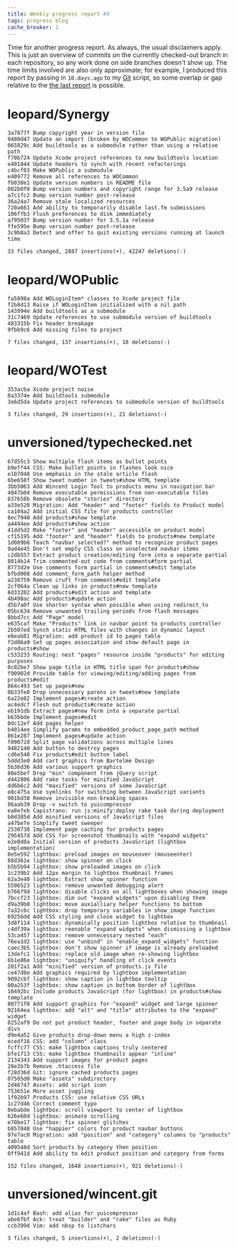 ```yaml
---
title: Weekly progress report #4
tags: progress blog
cache_breaker: 1
---
```


Time for another progress report. As always, the usual disclaimers apply. This is just an overview of commits on the currently checked-out branch in each repository, so any work done on side branches doesn't show up. The time limits involved are also only approximate; for example, I produced this report by passing in `10.days.ago` to my [Git](/wiki/Git) script, so some overlap or gap relative to the [the last report](/blog/weekly-progress-report-3) is possible.

# leopard/Synergy

    3a7877f Bump copyright year in version file
    9480d47 Update an import (broken by WOCommon to WOPublic migration)
    065829c Add buildtools as a submodule rather than using a relative path
    f70b724 Update Xcode project references to new buildtools location
    e401844 Update headers to synch with recent refactorings
    c4bcf03 Make WOPublic a submodule
    e409772 Remove all references to WOCommon
    fb038e1 Update version numbers in README file
    002b0f0 Bump version numbers and copyright range for 3.5a9 release
    a7c1fc2 Bump version number post-release
    36a24a7 Remove stale localized resources
    720a661 Add ability to temporarily disable last.fm submissions
    106ffb3 Flush preferences to disk immediately
    a79503f Bump version number for 3.5.1a release
    ffe595e Bump version number post-release
    3c9b8a3 Detect and offer to quit existing versions running at launch time

    33 files changed, 2887 insertions(+), 42247 deletions(-)

# leopard/WOPublic

    fa5898a Add WOLoginItem* classes to Xcode project file
    f2b8d13 Raise if WOLoginItem initialized with a nil path
    143994e Add buildtools as a submodule
    31c7469 Update references to use submodule version of buildtools
    483315b Fix header breakage
    9fbb9c6 Add missing files to project

    7 files changed, 137 insertions(+), 18 deletions(-)

# leopard/WOTest

    353acba Xcode project noise
    0a3374e Add buildtools submodule
    3e6d5da Update project references to submodule version of buildtools

    3 files changed, 29 insertions(+), 21 deletions(-)

# unversioned/typechecked.net

    67d55c3 Show multiple flash items as bullet points
    b9eff44 CSS: Make bullet points in flashes look nice
    e107048 Use emphasis in the stale article flash
    6be658f Show tweet number in tweets#show HTML template
    3bb5063 Add Wincent Login Tool to products menu in navigation bar
    4047b04 Remove executable permissions from non-executable files
    837658b Remove obsolete "stories" directory
    a33e520 Migration: Add "header" and "footer" fields to Product model
    ca104a2 Add initial CSS file for products controller
    8ec7940 Add products#show template
    a4494ee Add products#show action
    41dd5d2 Make "footer" and "header" accessible on product model
    cf15195 Add "footer" and "header" fields to products#new template
    1d089b6 Teach "navbar_selected?" method to recognize product pages
    9ad4e45 Don't set empty CSS class on unselected navbar items
    c2db557 Extract product creation/editing form into a separate partial
    8014b14 Trim commented-out code from comments#form partial
    8773d2e Use comments form partial in comments#edit template
    bfbd008 Add comment_form_path helper method
    a238759 Remove cruft from comments#edit template
    2cf064a Clean up links in products#new template
    8d33202 Add products#edit action and template
    4b498ac Add products#update action
    d5b7a0f Use shorter syntax when possible when using redirect_to
    05bc634 Remove unwanted trailing periods from flash messages
    8bbd7cc Add "Page" model
    e635caf Make "Products" link in navbar point to products controller
    2b507ed Synch static HTML files with changes in dynamic layout
    e6eab81 Migration: add product id to pages table
    f2d06a9 Set up pages association and show default page in products#show
    c533233 Routing: nest "pages" resource inside "products" for editing purposes
    0c02be7 Show page title in HTML title span for products#show
    f90902d Provide table for viewing/editing/adding pages from products#edit
    864c493 Set up pages#new
    0b33fe0 Drop unnecessary parens in tweets#new template
    6a22e82 Implement pages#create action
    ac4edcf Flesh out products#create action
    eb191db Extract pages#new form into a separate partial
    b63bbde Implement pages#edit
    8dc12ef Add pages helper
    b4014ee Simplify params to embedded_product_page_path method
    861e287 Implement pages#update action
    f09072d Split page validations across multiple lines
    9482140 Add button to destroy pages
    cd6e540 Fix products#edit button label
    5ddd3e0 Add cart graphics from Bartelme Design
    5b36d36 Add various support graphics
    80e5bef Drop "min" component from jQuery script
    d442806 Add rake tasks for minified JavaScript
    dd6b6c2 Add "maxified" versions of some JavaScript
    e8c475a Use symlinks for switching between JavaScript variants
    901bd38 Remove invisible non-breaking spaces
    86aab39 Drop -v switch to yuicompressor
    ea8efeb Capistrano: run js:minify:deploy rake task during deployment
    b0d385d Add minified versions of JavaScript files
    a47befe Simplify tweet sweeper
    2530738 Implement page caching for products pages
    295457d Add CSS for screenshot thumbnails with "expand widgets"
    e2e0d8a Initial version of products JavaScript (lightbox implementation)
    0e5e592 lightbox: preload images on mouseover (mouseenter)
    88d361e lightbox: show spinner on click
    b5b5b94 lightbox: show preloaded images on click
    1c239b2 Add 12px margin to lightbox thumbnail frames
    62a3e40 lightbox: Extract show_spinner function
    5596523 lightbox: remove unwanted debugging alert
    b766f9d lightbox: disable clicks on all lightboxes when showing image
    7bccf23 lightbox: dim out "expand widgets" upon disabling them
    d9a39b0 lightbox: move auxialliary helper functions to bottom
    7a32c6c lightbox: drop temporary variables in show_image function
    69256dd Add CSS styling and close widget to lightbox
    3d8f114 lightbox: dynamically position lightbox relative to thumbnail
    c4df39a lightbox: reenable "expand widgets" when dismissing a lightbox
    53ca457 lightbox: remove unnecessary nested "each"
    76ea1d2 lightbox: use "unbind" in "enable_expand_widgets" function
    caec3b5 lightbox: don't show spinner if image is already preloaded
    13defc1 lightbox: replace old image when re-showing lightbox
    6b1e86e lightbox: "uniquify" handling of click events
    201f2a1 Add "minified" version of products.js file
    ce47d8e Add graphics required by lightbox implementation
    9092cbf lightbox: show caption in lightbox tooltip
    00a253f lightbox: show caption in bottom border of lightbox
    10492bc Include products JavaScript (for lightbox) in products#show template
    80771f0 Add support graphics for "expand" widget and large spinner
    92164ea lightbox: add "alt" and "title" attributes to the "expand" widget
    8252af9 Do not put product header, footer and page body in separate divs
    d9e4a52 Give products drop-down menu a high z-index
    ecedf16 CSS: add "column" class
    fcffc77 CSS: make lightbox captions truly centered
    bfe1713 CSS: make lightbox thumbnails appear "inline"
    2134343 Add support images for product pages
    28e2b7b Remove .htaccess file
    f28d36d Git: ignore cached products pages
    07505d0 Make "assets" subdirectory
    2d46747 Assets: add script icon
    753651e More asset juggling
    1f92b97 Products CSS: use relative CSS URLs
    1c27d46 Correct comment typo
    0ebabde lightbox: scroll viewport to center of lightbox
    626e60d lightbox: animate scrolling
    e70be17 lightbox: fix spinner glitches
    b857848 Use "happier" colors for product navbar buttons
    97e7ac0 Migration: add "position" and "category" columns to "products" table
    409548d Sort products by category then position
    0ff941d Add ability to edit product position and category from forms

    152 files changed, 1648 insertions(+), 921 deletions(-)

# unversioned/wincent.git

    1d1c4af Bash: add alias for yuicompressor
    abe6fbf Ack: treat "builder" and "rake" files as Ruby
    ccb399d Vim: add nbsp to listchars

    3 files changed, 5 insertions(+), 2 deletions(-)
